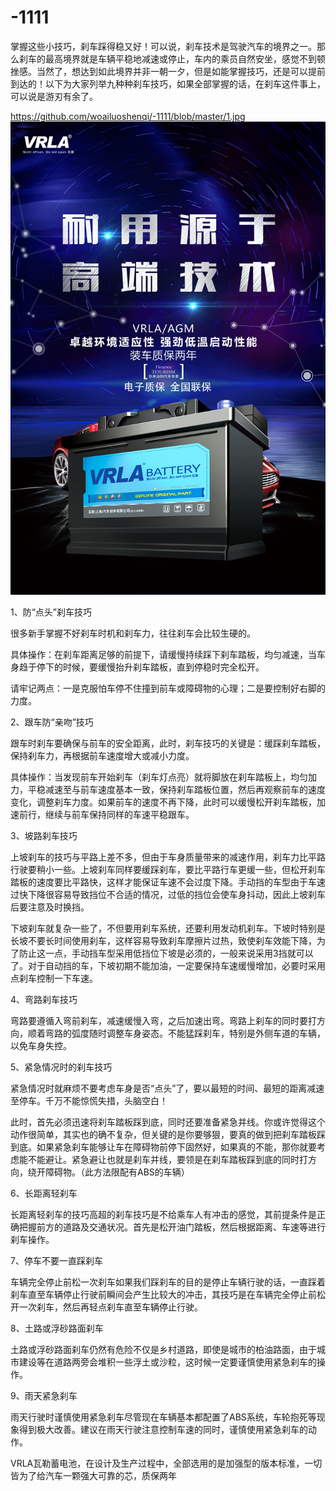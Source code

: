 # -1111
掌握这些小技巧，刹车踩得稳又好！
​​可以说，刹车技术是驾驶汽车的境界之一。那么刹车的最高境界就是车辆平稳地减速或停止，车内的乘员自然安坐，感觉不到顿挫感。当然了，想达到如此境界并非一朝一夕，但是如能掌握技巧，还是可以提前到达的！以下为大家列举九种种刹车技巧，如果全部掌握的话，在刹车这件事上，可以说是游刃有余了。

https://github.com/woailuoshenqi/-1111/blob/master/1.jpg
![pic1](./1.jpg)

1、防“点头”刹车技巧

很多新手掌握不好刹车时机和刹车力，往往刹车会比较生硬的。

具体操作：在刹车距离足够的前提下，请缓慢持续踩下刹车踏板，均匀减速，当车身趋于停下的时候，要缓慢抬升刹车踏板，直到停稳时完全松开。

请牢记两点：一是克服怕车停不住撞到前车或障碍物的心理；二是要控制好右脚的力度。

2、跟车防“亲吻”技巧

跟车时刹车要确保与前车的安全距离，此时，刹车技巧的关键是：缓踩刹车踏板，保持刹车力，再根据前车速度增大或减小力度。

具体操作：当发现前车开始刹车（刹车灯点亮）就将脚放在刹车踏板上，均匀加力，平稳减速至与前车速度基本一致，保持刹车踏板位置，然后再观察前车的速度变化，调整刹车力度。如果前车的速度不再下降，此时可以缓慢松开刹车踏板，加速前行，继续与前车保持同样的车速平稳跟车。

3、坡路刹车技巧

上坡刹车的技巧与平路上差不多，但由于车身质量带来的减速作用，刹车力比平路行驶要稍小一些。上坡刹车同样要缓踩刹车，要比平路行车更缓一些，但松开刹车踏板的速度要比平路快，这样才能保证车速不会过度下降。手动挡的车型由于车速过快下降很容易导致挡位不合适的情况，过低的挡位会使车身抖动，因此上坡刹车后要注意及时换挡。

下坡刹车就复杂一些了，不但要用刹车系统，还要利用发动机刹车。下坡时特别是长坡不要长时间使用刹车，这样容易导致刹车摩擦片过热，致使刹车效能下降，为了防止这一点，手动挡车型采用低挡位下坡是必须的，一般来说采用3挡就可以了。对于自动挡的车，下坡初期不能加油，一定要保持车速缓慢增加，必要时采用点刹车控制一下车速。

4、弯路刹车技巧

弯路要遵循入弯前刹车，减速缓慢入弯，之后加速出弯。弯路上刹车的同时要打方向，顺着弯路的弧度随时调整车身姿态。不能猛踩刹车，特别是外侧车道的车辆，以免车身失控。

5、紧急情况时的刹车技巧

紧急情况时就麻烦不要考虑车身是否“点头”了，要以最短的时间、最短的距离减速至停车。千万不能惊慌失措，头脑空白！

此时，首先必须迅速将刹车踏板踩到底，同时还要准备紧急并线。你或许觉得这个动作很简单，其实也的确不复杂，但关键的是你要够狠，要真的做到把刹车踏板踩到底。如果紧急刹车能够让车在障碍物前停下固然好，如果真的不能，那你就要考虑能不能避让。紧急避让也就是刹车并线，要领是在刹车踏板踩到底的同时打方向，绕开障碍物。（此方法限配有ABS的车辆）

6、长距离轻刹车

长距离轻刹车的技巧高超的刹车技巧是不给乘车人有冲击的感觉，其前提条件是正确把握前方的道路及交通状况。首先是松开油门踏板，然后根据距离、车速等进行刹车操作。

7、停车不要一直踩刹车

车辆完全停止前松一次刹车如果我们踩刹车的目的是停止车辆行驶的话，一直踩着刹车直至车辆停止行驶前瞬间会产生比较大的冲击，其技巧是在车辆完全停止前松开一次刹车，然后再轻点刹车直至车辆停止行驶。

8、土路或浮砂路面刹车

土路或浮砂路面刹车仍然有危险不仅是乡村道路，即使是城市的柏油路面，由于城市建设等在道路两旁会堆积一些浮土或沙粒，这时候一定要谨慎使用紧急刹车的操作。

9、雨天紧急刹车

雨天行驶时谨慎使用紧急刹车尽管现在车辆基本都配置了ABS系统，车轮抱死等现象得到极大改善。建议在雨天行驶注意控制车速的同时，谨慎使用紧急刹车的动作。

VRLA瓦勒蓄电池，在设计及生产过程中，全部选用的是加强型的版本标准，一切皆为了给汽车一颗强大可靠的芯，质保两年
